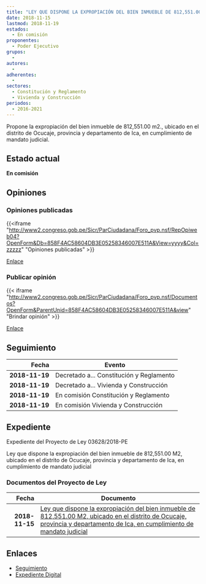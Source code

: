 ```yaml
---
title: "LEY QUE DISPONE LA EXPROPIACIÓN DEL BIEN INMUEBLE DE 812,551.00 M2, UBICADO EN EL DISTRITO DE OCUCAJE, PROVINCIA Y DEPARTAMENTO DE ICA, EN CUMPLIMIENTO DE MANDATO JUDICIAL"
date: 2018-11-15
lastmod: 2018-11-19
estados: 
  - En comisión
proponentes: 
  - Poder Ejecutivo
grupos: 
  - 
autores: 
  - 
adherentes: 
  - 
sectores: 
  - Constitución y Reglamento
  - Vivienda y Construcción
periodos: 
  - 2016-2021
---
```


Propone la expropiación del bien inmueble de 812,551.00 m2., ubicado en el distrito de Ocucaje, provincia y departamento de Ica, en cumplimiento de mandato judicial.


## Estado actual

**En comisión**

## Opiniones

### Opiniones publicadas

{{<iframe "http://www2.congreso.gob.pe/Sicr/ParCiudadana/Foro_pvp.nsf/RepOpiweb04?OpenForm&Db=858F4AC58604DB3E05258346007E511A&View=yyyy&Col=zzzzz" "Opiniones publicadas" >}}

[Enlace](http://www2.congreso.gob.pe/Sicr/ParCiudadana/Foro_pvp.nsf/RepOpiweb04?OpenForm&Db=858F4AC58604DB3E05258346007E511A&View=yyyy&Col=zzzzz)
### Publicar opinión

{{< iframe "http://www2.congreso.gob.pe/Sicr/ParCiudadana/Foro_pvp.nsf/Documentos?OpenForm&ParentUnid=858F4AC58604DB3E05258346007E511A&view" "Brindar opinión" >}}

[Enlace](http://www2.congreso.gob.pe/Sicr/ParCiudadana/Foro_pvp.nsf/Documentos?OpenForm&ParentUnid=858F4AC58604DB3E05258346007E511A&view)

## Seguimiento

| Fecha | Evento |
|------:|--------|
| **2018-11-19** | Decretado a... Constitución y Reglamento|
| **2018-11-19** | Decretado a... Vivienda y Construcción|
| **2018-11-19** | En comisión Constitución y Reglamento|
| **2018-11-19** | En comisión Vivienda y Construcción|


## Expediente

Expediente del Proyecto de Ley 03628/2018-PE

Ley que dispone la expropiación del bien inmueble de 812,551.00 M2, ubicado en el distrito de Ocucaje, provincia y departamento de Ica, en cumplimiento de mandato judicial


### Documentos del Proyecto de Ley

| Fecha | Documento |
|------:|--------|
| **2018-11-15** | [Ley que dispone la expropiación del bien inmueble de 812,551.00 M2, ubicado en el distrito de Ocucaje, provincia y departamento de Ica, en cumplimiento de mandato judicial](http://www.leyes.congreso.gob.pe/Documentos/2016_2021/Proyectos_de_Ley_y_de_Resoluciones_Legislativas/PL0362820181115.pdf) |

## Enlaces 

- [Seguimiento](http://www2.congreso.gob.pe/Sicr/TraDocEstProc/CLProLey2016.nsf/f7fff46988ca05b1052578e100829cc7/7f18db8d891319a00525834600793eb4?OpenDocument)
- [Expediente Digital](http://www2.congreso.gob.pe/Sicr/TraDocEstProc/CLProLey2016.nsf/f7fff46988ca05b1052578e100829cc7/7f18db8d891319a00525834600793eb4?OpenDocument&Click=05257FB7005EB655.eb71d0cf91d8294e05256cdf006b5706/$Body/0.1C6C)
